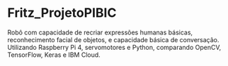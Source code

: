 # Fritz_ProjetoPIBIC
Robô com capacidade de recriar expressões humanas básicas, reconhecimento facial de objetos, e capacidade básica de conversação. Utilizando Raspberry Pi 4, servomotores e Python, comparando OpenCV, TensorFlow, Keras e IBM Cloud.

